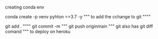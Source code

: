 creating conda env

conda create -p venv pyhton ==3.7 -y
"""
to add the cchange to git
""""

git add .
""""
git commit -m
"""
git push originmain
"""
git also has git diff comand
"""
to deploy on heroku



